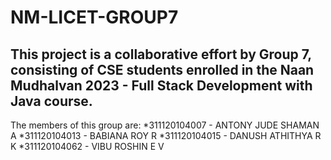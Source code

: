 # NM-LICET-GROUP7
## This project is a collaborative effort by Group 7, consisting of CSE students enrolled in the Naan Mudhalvan 2023 - Full Stack Development with Java course.
The members of this group are:
*311120104007 - ANTONY JUDE SHAMAN A
*311120104013	- BABIANA ROY R
*311120104015	- DANUSH ATHITHYA R K
*311120104062	- VIBU ROSHIN E V
